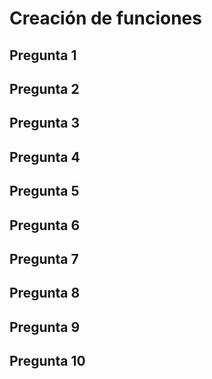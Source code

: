 # Creación de funciones

## Pregunta 1



## Pregunta 2



## Pregunta 3



## Pregunta 4



## Pregunta 5



## Pregunta 6



## Pregunta 7



## Pregunta 8



## Pregunta 9



## Pregunta 10